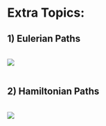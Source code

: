 # Extra Topics:
<h2> 1) Eulerian Paths</h2>
<br>
<img src="https://user-images.githubusercontent.com/35303672/48727417-28c3d500-ec58-11e8-9715-33b168a50b7c.png"></img>
<br>
<br>
<h2> 2) Hamiltonian Paths</h2>
<br>
<img src="https://media.geeksforgeeks.org/wp-content/uploads/20200514160443/Copy-of-Untitled-Diagram-3-1.jpg"></img>
